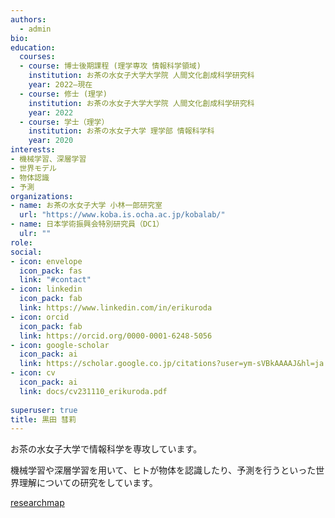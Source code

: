 ```yaml
---
authors:
  - admin
bio:
education:
  courses:
  - course: 博士後期課程 (理学専攻 情報科学領域)
    institution: お茶の水女子大学大学院 人間文化創成科学研究科
    year: 2022–現在
  - course: 修士 (理学)
    institution: お茶の水女子大学大学院 人間文化創成科学研究科
    year: 2022
  - course: 学士（理学）
    institution: お茶の水女子大学 理学部 情報科学科
    year: 2020
interests:
- 機械学習、深層学習
- 世界モデル
- 物体認識
- 予測
organizations:
- name: お茶の水女子大学 小林一郎研究室
  url: "https://www.koba.is.ocha.ac.jp/kobalab/"
- name: 日本学術振興会特別研究員（DC1）
  ulr: ""
role:
social: 
- icon: envelope
  icon_pack: fas
  link: "#contact"
- icon: linkedin
  icon_pack: fab
  link: https://www.linkedin.com/in/erikuroda
- icon: orcid
  icon_pack: fab
  link: https://orcid.org/0000-0001-6248-5056
- icon: google-scholar
  icon_pack: ai
  link: https://scholar.google.co.jp/citations?user=ym-sVBkAAAAJ&hl=ja
- icon: cv
  icon_pack: ai
  link: docs/cv231110_erikuroda.pdf
  
superuser: true
title: 黒田 彗莉
---
```

お茶の水女子大学で情報科学を専攻しています。

機械学習や深層学習を用いて、ヒトが物体を認識したり、予測を行うといった世界理解についての研究をしています。

<i class="far fa-caret-square-right"></i>  [researchmap](https://researchmap.jp/erikuroda?lang=ja)